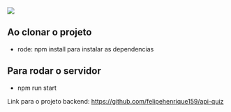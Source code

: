 <img src="https://user-images.githubusercontent.com/43323183/215339133-c0023b9b-ed57-45c6-8639-330df7506898.png">

## Ao clonar o projeto

- rode: npm install para instalar as dependencias

## Para rodar o servidor

- npm run start

Link para o projeto backend: https://github.com/felipehenrique159/api-quiz
